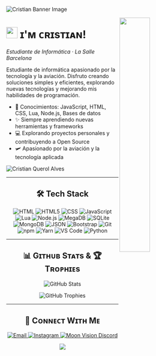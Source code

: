 <!--Banner-->
![Cristian Banner Image](./banner.png)

<!--Night Owl image-->
<div>
  <img align="right" width="40%" src="https://owlbertsio-resized.s3.amazonaws.com/Popper.psd.full.png">
</div>

<!--Header Name-->
# <img src="https://emojis.slackmojis.com/emojis/images/1531849430/4246/blob-sunglasses.gif?1531849430" width="30"/> ɪ'ᴍ ᴄʀɪsᴛɪᴀɴ!
*Estudiante de Informática · La Salle Barcelona*
<br />

<!--Start Intro-->               
<p align="left">
Estudiante de informática apasionado por la tecnología y la aviación. Disfruto creando soluciones simples y eficientes, explorando nuevas tecnologías y mejorando mis habilidades de programación.
</p>

- 🌱 Conocimientos: JavaScript, HTML, CSS, Lua, Node.js, Bases de datos  
- ✨ Siempre aprendiendo nuevas herramientas y frameworks  
- 💻 Explorando proyectos personales y contribuyendo a Open Source  
- 🛩 Apasionado por la aviación y la tecnología aplicada

<!--Profile Count Badge-->
<p align="left">
  <img src="https://komarev.com/ghpvc/?username=cristianquerolalves1&label=Profile%20views&color=770677&style=for-the-badge&logo=star" alt="Cristian Querol Alves" style="padding-right:20px;" />
</p>

---

<h2 align="center">🛠 Tech Stack</h2>
<p align="center">
  <!-- Lenguajes / Frontend -->
  <img src="https://img.shields.io/badge/HTML-E34F26?style=for-the-badge&logo=html5&logoColor=white" alt="HTML">
  <img src="https://img.shields.io/badge/HTML5-E34F26?style=for-the-badge&logo=html5&logoColor=white" alt="HTML5">
  <img src="https://img.shields.io/badge/CSS-1572B6?style=for-the-badge&logo=css3&logoColor=white" alt="CSS">
  <img src="https://img.shields.io/badge/JavaScript-F7DF1E?style=for-the-badge&logo=javascript&logoColor=black" alt="JavaScript">
  <img src="https://img.shields.io/badge/Lua-2C2D72?style=for-the-badge&logo=lua&logoColor=white" alt="Lua">
  <img src="https://img.shields.io/badge/Node.js-339933?style=for-the-badge&logo=node.js&logoColor=white" alt="Node.js">

  <!-- Bases de datos -->
  <img src="https://img.shields.io/badge/MegaDB-0f52ba?style=for-the-badge&logo=megadb&logoColor=white" alt="MegaDB">
  <img src="https://img.shields.io/badge/SQLite-003B57?style=for-the-badge&logo=sqlite&logoColor=white" alt="SQLite">
  <img src="https://img.shields.io/badge/MongoDB-47A248?style=for-the-badge&logo=mongodb&logoColor=white" alt="MongoDB">
  <img src="https://img.shields.io/badge/JSON-000000?style=for-the-badge&logo=json&logoColor=white" alt="JSON">

  <!-- Frameworks / Librerías -->
  <img src="https://img.shields.io/badge/Bootstrap-7952B3?style=for-the-badge&logo=bootstrap&logoColor=white" alt="Bootstrap">

  <!-- Herramientas -->
  <img src="https://img.shields.io/badge/Git-F05032?style=for-the-badge&logo=git&logoColor=white" alt="Git">
  <img src="https://img.shields.io/badge/npm-CB3837?style=for-the-badge&logo=npm&logoColor=white" alt="npm">
  <img src="https://img.shields.io/badge/Yarn-2C8EBB?style=for-the-badge&logo=yarn&logoColor=white" alt="Yarn">
  <img src="https://img.shields.io/badge/VSCode-007ACC?style=for-the-badge&logo=visual-studio-code&logoColor=white" alt="VS Code">
  <img src="https://img.shields.io/badge/Python-3776AB?style=for-the-badge&logo=python&logoColor=white" alt="Python">
</p>


---

<!--GitHub Stats & Trophies-->
<h2 align="center">📊 Gɪᴛʜᴜʙ Sᴛᴀᴛs & 🏆 Tʀᴏᴘʜɪᴇs</h2>
<p align="center">
  <img src="https://github-readme-stats.vercel.app/api?username=cristianquerolalves1&show_icons=true&theme=nightowl" alt="GitHub Stats" />
</p>
<p align="center">
  <img src="https://github-profile-trophy.vercel.app/?username=cristianquerolalves1&no-bg=true&row=1&column=5" alt="GitHub Trophies" />
</p>

---

<!--Connect With Me / Socials-->
<h2 align="center">🤝 Cᴏɴɴᴇᴄᴛ Wɪᴛʜ Mᴇ</h2>
<p align="center">
  <a href="mailto:cristianquerol7@gmail.com" target="_blank">
    <img src="https://img.shields.io/badge/Gmail-D14836?style=for-the-badge&logo=gmail&logoColor=white" alt="Email">
  </a>
  <a href="https://www.instagram.com/cristianquerool" target="_blank">
    <img src="https://img.shields.io/badge/Instagram-E1306C?style=for-the-badge&logo=instagram&logoColor=white" alt="Instagram">
  </a>
  <a href="https://discord.gg/HtJ8uMQBed" target="_blank">
    <img src="https://img.shields.io/badge/Moon%20Vision-7289DA?style=for-the-badge&logo=discord&logoColor=white" alt="Moon Vision Discord">
  </a>
</p>

<!--Footer--> 
<p align="center">
  <img src="https://capsule-render.vercel.app/api?type=waving&color=gradient&height=65&section=footer"/>
</p>
